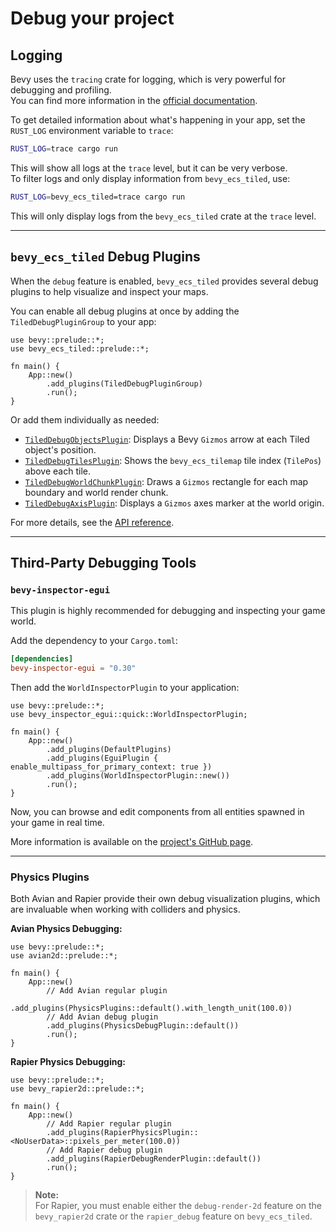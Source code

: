 # Debug your project

## Logging

Bevy uses the `tracing` crate for logging, which is very powerful for debugging and profiling.  
You can find more information in the [official documentation](https://docs.rs/tracing/).

To get detailed information about what's happening in your app, set the `RUST_LOG` environment variable to `trace`:

```sh
RUST_LOG=trace cargo run
```

This will show all logs at the `trace` level, but it can be very verbose.  
To filter logs and only display information from `bevy_ecs_tiled`, use:

```sh
RUST_LOG=bevy_ecs_tiled=trace cargo run
```

This will only display logs from the `bevy_ecs_tiled` crate at the `trace` level.

---

## `bevy_ecs_tiled` Debug Plugins

When the `debug` feature is enabled, `bevy_ecs_tiled` provides several debug plugins to help visualize and inspect your maps.

You can enable all debug plugins at once by adding the `TiledDebugPluginGroup` to your app:

```rust,no_run
use bevy::prelude::*;
use bevy_ecs_tiled::prelude::*;

fn main() {
    App::new()
        .add_plugins(TiledDebugPluginGroup)
        .run();
}
```

Or add them individually as needed:

- [`TiledDebugObjectsPlugin`](https://docs.rs/bevy_ecs_tiled/latest/bevy_ecs_tiled/debug/objects/index.html): Displays a Bevy `Gizmos` arrow at each Tiled object's position.
- [`TiledDebugTilesPlugin`](https://docs.rs/bevy_ecs_tiled/latest/bevy_ecs_tiled/debug/tiles/index.html): Shows the `bevy_ecs_tilemap` tile index (`TilePos`) above each tile.
- [`TiledDebugWorldChunkPlugin`](https://docs.rs/bevy_ecs_tiled/latest/bevy_ecs_tiled/debug/world_chunk/index.html): Draws a `Gizmos` rectangle for each map boundary and world render chunk.
- [`TiledDebugAxisPlugin`](https://docs.rs/bevy_ecs_tiled/latest/bevy_ecs_tiled/debug/axis/index.html): Displays a `Gizmos` axes marker at the world origin.

For more details, see the [API reference](https://docs.rs/bevy_ecs_tiled/latest/bevy_ecs_tiled/debug/index.html).

---

## Third-Party Debugging Tools

### `bevy-inspector-egui`

This plugin is highly recommended for debugging and inspecting your game world.

Add the dependency to your `Cargo.toml`:

```toml
[dependencies]
bevy-inspector-egui = "0.30"
```

Then add the `WorldInspectorPlugin` to your application:

```rust,no_run
use bevy::prelude::*;
use bevy_inspector_egui::quick::WorldInspectorPlugin;

fn main() {
    App::new()
        .add_plugins(DefaultPlugins)
        .add_plugins(EguiPlugin { enable_multipass_for_primary_context: true })
        .add_plugins(WorldInspectorPlugin::new())
        .run();
}
```

Now, you can browse and edit components from all entities spawned in your game in real time.

More information is available on the [project's GitHub page](https://github.com/jakobhellermann/bevy-inspector-egui).

---

### Physics Plugins

Both Avian and Rapier provide their own debug visualization plugins, which are invaluable when working with colliders and physics.

**Avian Physics Debugging:**

```rust,no_run
use bevy::prelude::*;
use avian2d::prelude::*;

fn main() {
    App::new()
        // Add Avian regular plugin
        .add_plugins(PhysicsPlugins::default().with_length_unit(100.0))
        // Add Avian debug plugin
        .add_plugins(PhysicsDebugPlugin::default())
        .run();
}
```

**Rapier Physics Debugging:**

```rust,no_run
use bevy::prelude::*;
use bevy_rapier2d::prelude::*;

fn main() {
    App::new()
        // Add Rapier regular plugin
        .add_plugins(RapierPhysicsPlugin::<NoUserData>::pixels_per_meter(100.0))
        // Add Rapier debug plugin
        .add_plugins(RapierDebugRenderPlugin::default())
        .run();
}
```

> **Note:**  
> For Rapier, you must enable either the `debug-render-2d` feature on the `bevy_rapier2d` crate or the `rapier_debug` feature on `bevy_ecs_tiled`.
